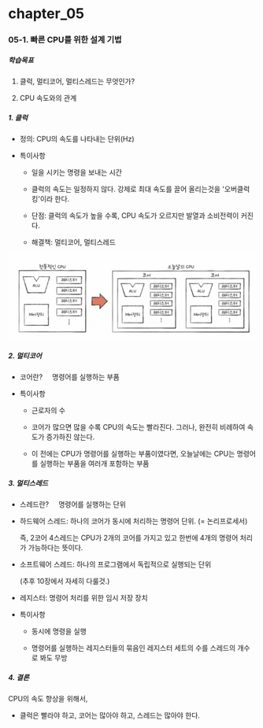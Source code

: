 # chapter_05

### 05-1. 빠른 CPU를 위한 설계 기법

##### 학습목표

1. 클럭, 멀티코어, 멀티스레드는 무엇인가?

2. CPU 속도와의 관계

##### 1.  클럭

- 정의: CPU의 속도를 나타내는 단위(Hz)

- 특이사항
  
  - 일을 시키는 명령을 보내는 시간
  
  - 클럭의 속도는 일정하지 않다. 강제로 최대 속도를 끌어 올리는것을 '오버클럭킹'이라 한다.
  
  - 단점: 클럭의 속도가 높을 수록, CPU 속도가 오르지만 발열과 소비전력이 커진다.
  
  - 해결책: 멀티코어, 멀티스레드

![](05_1_빠른_CPU를_위한_설계_기법_assets/2022-09-28-22-52-45-image.png)

##### 2. 멀티코어

- 코어란?     명령어를 실행하는 부품

- 특이사항
  
  - 근로자의 수
  
  - 코어가 많으면 많을 수록 CPU의 속도는 빨라진다. 그러나, 완전히 비례하여 속도가 증가하진 않는다.
  
  - 이 전에는 CPU가 명령어를 실행하는 부품이였다면, 오늘날에는 CPU는 명령어를 실행하는 부품을 여러개 포함하는 부품

##### 3. 멀티스레드

- 스레드란?     명령어를 실행하는 단위

- 하드웨어 스레드: 하나의 코어가 동시에 처리하는 명령어 단위. (= 논리프로세서)
  
  즉, 2코어 4스레드는 CPU가 2개의 코어를 가지고 있고 한번에 4개의 명령어 처리가 가능하다는 뜻이다.

- 소프트웨어 스레드: 하나의 프로그램에서 독립적으로 실행되는 단위
  
  (추후 10장에서 자세히 다룰것.)

- 레지스터: 명령어 처리를 위한 임시 저장 장치

- 특이사항
  
  - 동시에 명령을 실행
  
  - 명령어를 실행하는 레지스터들의 묶음인 레지스터 세트의 수를 스레드의 개수로 봐도 무방

##### 4. 결론

CPU의 속도 향상을 위해서,

- 클럭은 빨라야 하고, 코어는 많아야 하고, 스레드는 많아야 한다.
